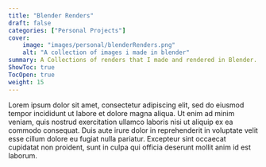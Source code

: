 ```yaml
---
title: "Blender Renders"
draft: false
categories: ["Personal Projects"]
cover:
    image: "images/personal/blenderRenders.png"
    alt: "A collection of images i made in blender"
summary: A Collections of renders that I made and rendered in Blender. Some where part of a weekly challenge and others where for fun.
ShowToc: true
TocOpen: true
weight: 15
---
```


Lorem ipsum dolor sit amet, consectetur adipiscing elit, sed do eiusmod tempor incididunt ut labore et dolore magna aliqua. Ut enim ad minim veniam, quis nostrud exercitation ullamco laboris nisi ut aliquip ex ea commodo consequat. Duis aute irure dolor in reprehenderit in voluptate velit esse cillum dolore eu fugiat nulla pariatur. Excepteur sint occaecat cupidatat non proident, sunt in culpa qui officia deserunt mollit anim id est laborum.

